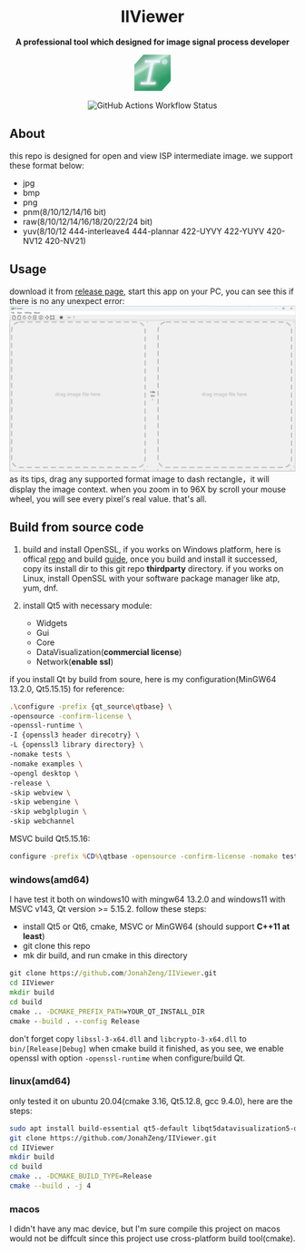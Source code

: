 <h1 align="center">IIViewer</h1>
<p align="center">
    <strong>A professional tool which designed for image signal process developer</strong>
</p>
<p align="center">
    <img src="./icon/64.png" alt="IIViewer icon" width="64"/>
</p>

<p align="center">
    <img src="https://img.shields.io/github/actions/workflow/status/JonahZeng/IIViewer/cmake-windows-platform.yml" alt="GitHub Actions Workflow Status"/>
</p>

## About
this repo is designed for open and view ISP intermediate image. we support these format below:
- jpg
- bmp
- png
- pnm(8/10/12/14/16 bit)
- raw(8/10/12/14/16/18/20/22/24 bit)
- yuv(8/10/12 444-interleave4 444-plannar 422-UYVY 422-YUYV 420-NV12 420-NV21)

## Usage
download it from [release page](https://github.com/JonahZeng/IIViewer/releases), start this app on your PC, you can see this if there is no any unexpect error:
![main-ui](./doc/image/main-ui.png)
as its tips, drag any supported format image to dash rectangle，it will display the image context. when you zoom in to 96X by scroll your mouse wheel, you will see every pixel's real value.
that's all.

## Build from source code
1. build and install OpenSSL, if you works on Windows platform, here is offical [repo](https://github.com/openssl/openssl) and build [guide](https://github.com/openssl/openssl/blob/master/NOTES-WINDOWS.md), once you build and install it successed, copy its install dir to this git repo **thirdparty** directory. if you works on Linux, install OpenSSL with your software package manager like atp, yum, dnf.

2. install Qt5 with necessary module:
    - Widgets
    - Gui
    - Core 
    - DataVisualization(**commercial license**)
    - Network(**enable ssl**)

if you install Qt by build from soure, here is my configuration(MinGW64 13.2.0, Qt5.15.15) for reference:
```bash
.\configure -prefix {qt_source\qtbase} \
-opensource -confirm-license \
-openssl-runtime \
-I {openssl3 header direcotry} \
-L {openssl3 library directory} \
-nomake tests \
-nomake examples \
-opengl desktop \
-release \
-skip webview \
-skip webengine \
-skip webglplugin \
-skip webchannel 
```
MSVC build Qt5.15.16:
```bat
configure -prefix %CD%\qtbase -opensource -confirm-license -nomake tests -nomake examples -release -skip webview -skip webengine -skip webglplugin -skip webchannel -openssl-runtime -I {openssl3 header direcotry} -L {openssl3 library directory} -make-tool jom -platform win32-msvc
```
### windows(amd64)
I have test it both on windows10 with mingw64 13.2.0 and windows11 with MSVC v143, Qt version >= 5.15.2.
follow these steps:
- install Qt5 or Qt6, cmake, MSVC or MinGW64 (should support **C++11 at least**)
- git clone this repo
- mk dir build, and run cmake in this directory
```bat
git clone https://github.com/JonahZeng/IIViewer.git
cd IIViewer
mkdir build
cd build
cmake .. -DCMAKE_PREFIX_PATH=YOUR_QT_INSTALL_DIR
cmake --build . --config Release
```
don't forget copy `libssl-3-x64.dll` and `libcrypto-3-x64.dll` to `bin/[Release|Debug]` when cmake build it finished, as you see, we enable openssl with option `-openssl-runtime` when configure/build Qt.

### linux(amd64)
only tested it on ubuntu 20.04(cmake 3.16, Qt5.12.8, gcc 9.4.0), here are the steps:
```bash
sudo apt install build-essential qt5-default libqt5datavisualization5-dev cmake
git clone https://github.com/JonahZeng/IIViewer.git
cd IIViewer
mkdir build
cd build
cmake .. -DCMAKE_BUILD_TYPE=Release
cmake --build . -j 4
```

### macos
I didn't have any mac device, but I'm sure compile this project on macos would not be diffcult since this project use cross-platform build tool(cmake).

